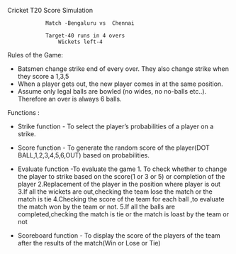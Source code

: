 Cricket T20 Score Simulation
			
				Match -Bengaluru vs  Chennai

				Target-40 runs in 4 overs
					Wickets left-4

Rules of the Game:
* Batsmen change strike end of every over. They also change strike when they score a 1,3,5 
* When a player gets out, the new player comes in at the same position. 
* Assume only legal balls are bowled (no wides, no no-balls etc..). Therefore an over is always 6 balls.
 

Functions :

* Strike function 
      - To select the player’s probabilities of a player on a  strike.
      
* Score function
      - To generate the random score of the player(DOT BALL,1,2,3,4,5,6,OUT)  based on probabilities.
      
* Evaluate function
      -To evaluate the game 
        1. To check whether to change the player to strike based on the score(1 or 3 or 5) or completion of the player
        2.Replacement of the player in the position where player is out
        3.If all the wickets are out,checking the team lose the match or the match is tie
        4.Checking the score of the team for each ball ,to evaluate the match won by the team or not.
        5.If all the balls are completed,checking the match is tie or the match is loast by the team or not
	
 * Scoreboard function
        - To display the score of the players of the team after the results of the match(Win or Lose or Tie)
